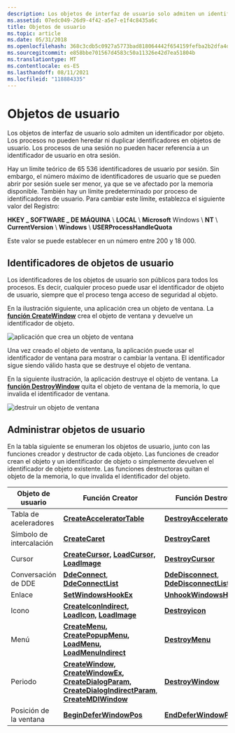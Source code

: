```yaml
---
description: Los objetos de interfaz de usuario solo admiten un identificador por objeto. Los procesos no pueden heredar ni duplicar identificadores en objetos de usuario. Los procesos de una sesión no pueden hacer referencia a un identificador de usuario en otra sesión.
ms.assetid: 07edc049-26d9-4f42-a5e7-e1f4c8435a6c
title: Objetos de usuario
ms.topic: article
ms.date: 05/31/2018
ms.openlocfilehash: 368c3cdb5c0927a5773bad818064442f654159fefba2b2dfa4d0cb4c08d17ff8
ms.sourcegitcommit: e858bbe701567d4583c50a11326e42d7ea51804b
ms.translationtype: MT
ms.contentlocale: es-ES
ms.lasthandoff: 08/11/2021
ms.locfileid: "118884335"
---
```

# <a name="user-objects"></a>Objetos de usuario

Los objetos de interfaz de usuario solo admiten un identificador por objeto. Los procesos no pueden heredar ni duplicar identificadores en objetos de usuario. Los procesos de una sesión no pueden hacer referencia a un identificador de usuario en otra sesión.

Hay un límite teórico de 65 536 identificadores de usuario por sesión. Sin embargo, el número máximo de identificadores de usuario que se pueden abrir por sesión suele ser menor, ya que se ve afectado por la memoria disponible. También hay un límite predeterminado por proceso de identificadores de usuario. Para cambiar este límite, establezca el siguiente valor del Registro:

**HKEY \_ SOFTWARE \_ DE MÁQUINA** \\ **LOCAL** \\ **Microsoft** Windows \\ **NT** \\ **CurrentVersion** \\ **Windows** \\ **USERProcessHandleQuota**

Este valor se puede establecer en un número entre 200 y 18 000.

## <a name="handles-to-user-objects"></a>Identificadores de objetos de usuario

Los identificadores de los objetos de usuario son públicos para todos los procesos. Es decir, cualquier proceso puede usar el identificador de objeto de usuario, siempre que el proceso tenga acceso de seguridad al objeto.

En la ilustración siguiente, una aplicación crea un objeto de ventana. La [**función CreateWindow**](/windows/win32/api/winuser/nf-winuser-createwindowa) crea el objeto de ventana y devuelve un identificador de objeto.

![aplicación que crea un objeto de ventana](images/cshob-01.png)

Una vez creado el objeto de ventana, la aplicación puede usar el identificador de ventana para mostrar o cambiar la ventana. El identificador sigue siendo válido hasta que se destruye el objeto de ventana.

En la siguiente ilustración, la aplicación destruye el objeto de ventana. La [**función DestroyWindow**](/windows/win32/api/winuser/nf-winuser-destroywindow) quita el objeto de ventana de la memoria, lo que invalida el identificador de ventana.

![destruir un objeto de ventana](images/cshob-02.png)

## <a name="managing-user-objects"></a>Administrar objetos de usuario

En la tabla siguiente se enumeran los objetos de usuario, junto con las funciones creador y destructor de cada objeto. Las funciones de creador crean el objeto y un identificador de objeto o simplemente devuelven el identificador de objeto existente. Las funciones destructoras quitan el objeto de la memoria, lo que invalida el identificador del objeto.



| Objeto de usuario       | Función Creator                                                                                                                                                                                                                                                              | Función Destroyer                                                                                   |
|-------------------|-------------------------------------------------------------------------------------------------------------------------------------------------------------------------------------------------------------------------------------------------------------------------------|------------------------------------------------------------------------------------------------------|
| Tabla de aceleradores | [**CreateAcceleratorTable**](/windows/win32/api/winuser/nf-winuser-createacceleratortablea)                                                                                                                                                                                                               | [**DestroyAcceleratorTable**](/windows/win32/api/winuser/nf-winuser-destroyacceleratortable)                                    |
| Símbolo de intercalación             | [**CreateCaret**](/windows/win32/api/winuser/nf-winuser-createcaret)                                                                                                                                                                                                                                     | [**DestroyCaret**](/windows/win32/api/winuser/nf-winuser-destroycaret)                                                          |
| Cursor            | [**CreateCursor,**](/windows/win32/api/winuser/nf-winuser-createcursor) [**LoadCursor,**](/windows/win32/api/winuser/nf-winuser-loadcursora) [**LoadImage**](/windows/win32/api/winuser/nf-winuser-loadimagea)                                                                                                                                                   | [**DestroyCursor**](/windows/win32/api/winuser/nf-winuser-destroycursor)                                                        |
| Conversación de DDE  | [**DdeConnect**](/windows/win32/api/ddeml/nf-ddeml-ddeconnect), [ **DdeConnectList**](/windows/win32/api/ddeml/nf-ddeml-ddeconnectlist)                                                                                                                                                                                      | [**DdeDisconnect**](/windows/win32/api/ddeml/nf-ddeml-ddedisconnect), [ **DdeDisconnectList**](/windows/win32/api/ddeml/nf-ddeml-ddedisconnectlist) |
| Enlace              | [**SetWindowsHookEx**](/windows/win32/api/winuser/nf-winuser-setwindowshookexa)                                                                                                                                                                                                                           | [**UnhookWindowsHookEx**](/windows/win32/api/winuser/nf-winuser-unhookwindowshookex)                                            |
| Icono              | [**CreateIconIndirect,**](/windows/win32/api/winuser/nf-winuser-createiconindirect) [**LoadIcon,**](/windows/win32/api/winuser/nf-winuser-loadicona) [**LoadImage**](/windows/win32/api/winuser/nf-winuser-loadimagea)                                                                                                                                           | [**Destroyicon**](/windows/win32/api/winuser/nf-winuser-destroyicon)                                                            |
| Menú              | [**CreateMenu,**](/windows/win32/api/winuser/nf-winuser-createmenu) [**CreatePopupMenu,**](/windows/win32/api/winuser/nf-winuser-createpopupmenu) [**LoadMenu,**](/windows/win32/api/winuser/nf-winuser-loadmenua) [**LoadMenuIndirect**](/windows/win32/api/winuser/nf-winuser-loadmenuindirecta)                                                                                          | [**DestroyMenu**](/windows/win32/api/winuser/nf-winuser-destroymenu)                                                            |
| Periodo            | [**CreateWindow,**](/windows/win32/api/winuser/nf-winuser-createwindowa) [**CreateWindowEx,**](/windows/win32/api/winuser/nf-winuser-createwindowexa) [**CreateDialogParam,**](/windows/win32/api/winuser/nf-winuser-createdialogparama) [**CreateDialogIndirectParam**](/windows/win32/api/winuser/nf-winuser-createdialogindirectparama), [**CreateMDIWindow**](/windows/win32/api/winuser/nf-winuser-createmdiwindowa) | [**DestroyWindow**](/windows/win32/api/winuser/nf-winuser-destroywindow)                                                        |
| Posición de la ventana   | [**BeginDeferWindowPos**](/windows/win32/api/winuser/nf-winuser-begindeferwindowpos)                                                                                                                                                                                                                     | [**EndDeferWindowPos**](/windows/win32/api/winuser/nf-winuser-enddeferwindowpos)                                                |



 

 

 
